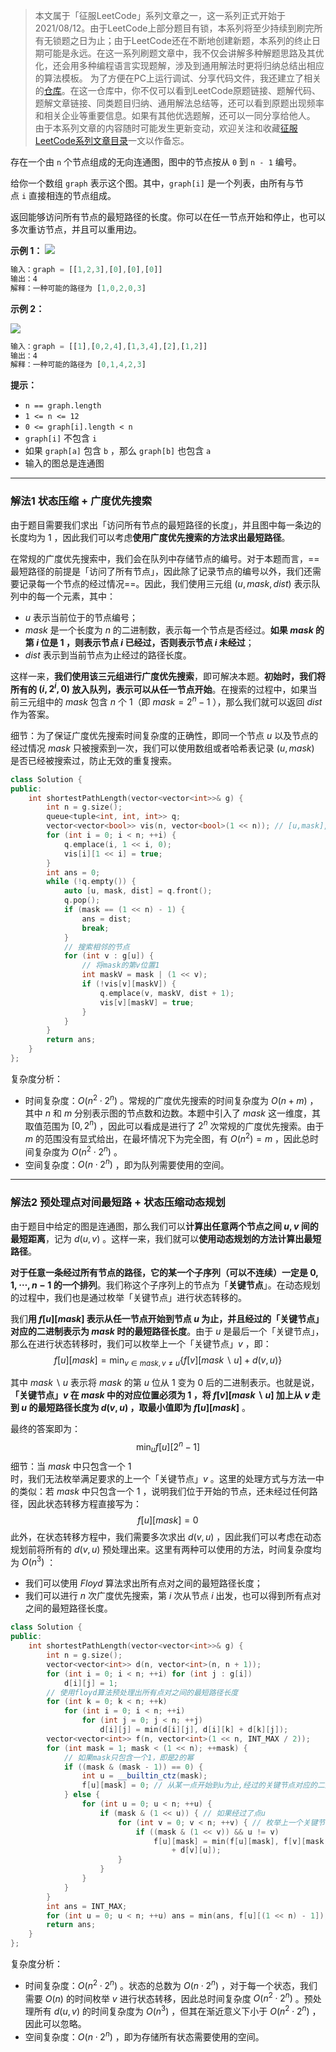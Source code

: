 > 本文属于「征服LeetCode」系列文章之一，这一系列正式开始于2021/08/12。由于LeetCode上部分题目有锁，本系列将至少持续到刷完所有无锁题之日为止；由于LeetCode还在不断地创建新题，本系列的终止日期可能是永远。在这一系列刷题文章中，我不仅会讲解多种解题思路及其优化，还会用多种编程语言实现题解，涉及到通用解法时更将归纳总结出相应的算法模板。
> <b></b>
> 为了方便在PC上运行调试、分享代码文件，我还建立了相关的[仓库](https://github.com/memcpy0/LeetCode-Conquest)。在这一仓库中，你不仅可以看到LeetCode原题链接、题解代码、题解文章链接、同类题目归纳、通用解法总结等，还可以看到原题出现频率和相关企业等重要信息。如果有其他优选题解，还可以一同分享给他人。
> <b></b>
> 由于本系列文章的内容随时可能发生更新变动，欢迎关注和收藏[征服LeetCode系列文章目录](https://memcpy0.blog.csdn.net/article/details/119656559)一文以作备忘。

存在一个由 `n` 个节点组成的无向连通图，图中的节点按从 `0` 到 `n - 1` 编号。

给你一个数组 `graph` 表示这个图。其中，`graph[i]` 是一个列表，由所有与节点 `i` 直接相连的节点组成。

返回能够访问所有节点的最短路径的长度。你可以在任一节点开始和停止，也可以多次重访节点，并且可以重用边。

**示例 1：**
![](https://assets.leetcode.com/uploads/2021/05/12/shortest1-graph.jpg)
```js
输入：graph = [[1,2,3],[0],[0],[0]]
输出：4
解释：一种可能的路径为 [1,0,2,0,3]
```
**示例 2：**

![](https://assets.leetcode.com/uploads/2021/05/12/shortest2-graph.jpg)
```js
输入：graph = [[1],[0,2,4],[1,3,4],[2],[1,2]]
输出：4
解释：一种可能的路径为 [0,1,4,2,3]
```
**提示：**
- `n == graph.length`
- `1 <= n <= 12`
- `0 <= graph[i].length < n`
- `graph[i]` 不包含 `i`
- 如果 `graph[a]` 包含 `b` ，那么 `graph[b]` 也包含 `a`
- 输入的图总是连通图

---
### 解法1 状态压缩 + 广度优先搜索
由于题目需要我们求出「访问所有节点的最短路径的长度」，并且图中每一条边的长度均为 $1$ ，因此我们可以考虑**使用广度优先搜索的方法求出最短路径**。

在常规的广度优先搜索中，我们会在队列中存储节点的编号。对于本题而言，==最短路径的前提是「访问了所有节点」，因此除了记录节点的编号以外，我们还需要记录每一个节点的经过情况==。因此，我们使用三元组 $(u, mask,dist)$ 表示队列中的每一个元素，其中：
- $u$ 表示当前位于的节点编号；
- $mask$ 是一个长度为 $n$ 的二进制数，表示每一个节点是否经过。**如果 $mask$ 的第 $i$ 位是 $1$ ，则表示节点 $i$ 已经过，否则表示节点 $i$ 未经过**；
- $dist$ 表示到当前节点为止经过的路径长度。

这样一来，**我们使用该三元组进行广度优先搜索**，即可解决本题。**初始时，我们将所有的 $(i,2^i,0)$ 放入队列，表示可以从任一节点开始**。在搜索的过程中，如果当前三元组中的 $mask$ 包含 $n$ 个 $1$（即  $\textit{mask} = 2^n - 1$ ），那么我们就可以返回 $dist$ 作为答案。

细节：为了保证广度优先搜索时间复杂度的正确性，即同一个节点 $u$ 以及节点的经过情况 $mask$ 只被搜索到一次，我们可以使用数组或者哈希表记录 $(u,mask)$ 是否已经被搜索过，防止无效的重复搜索。
```cpp
class Solution {
public:
    int shortestPathLength(vector<vector<int>>& g) {
        int n = g.size();
        queue<tuple<int, int, int>> q;
        vector<vector<bool>> vis(n, vector<bool>(1 << n)); // [u,mask],避免重复遍历
        for (int i = 0; i < n; ++i) {
            q.emplace(i, 1 << i, 0);
            vis[i][1 << i] = true;
        }
        int ans = 0;
        while (!q.empty()) {
            auto [u, mask, dist] = q.front();
            q.pop();
            if (mask == (1 << n) - 1) {
                ans = dist;
                break;
            }
            // 搜索相邻的节点
            for (int v : g[u]) {
                // 将mask的第v位置1
                int maskV = mask | (1 << v);
                if (!vis[v][maskV]) {
                    q.emplace(v, maskV, dist + 1);
                    vis[v][maskV] = true;
                }
            }
        }
        return ans;
    }
};
```
复杂度分析：
- 时间复杂度：$O(n^2 \cdot 2^n)$ 。常规的广度优先搜索的时间复杂度为 $O(n+m)$ ，其中 $n$ 和 $m$ 分别表示图的节点数和边数。本题中引入了 $mask$ 这一维度，其取值范围为 $[0, 2^n)$ ，因此可以看成是进行了 $2^n$ 次常规的广度优先搜索。由于 $m$ 的范围没有显式给出，在最坏情况下为完全图，有 $O(n^2)=m$ ，因此总时间复杂度为 $O(n^2 \cdot 2^n)$ 。
- 空间复杂度：$O(n \cdot 2^n)$ ，即为队列需要使用的空间。

---
### 解法2 预处理点对间最短路 + 状态压缩动态规划
由于题目中给定的图是连通图，那么我们可以**计算出任意两个节点之间 $u, v$ 间的最短距离**，记为 $d(u,v)$ 。这样一来，我们就可以**使用动态规划的方法计算出最短路径**。

**对于任意一条经过所有节点的路径，它的某一个子序列（可以不连续）一定是 $0, 1, \cdots, n - 1$ 的一个排列**。我们称这个子序列上的节点为「**关键节点**」。在动态规划的过程中，我们也是通过枚举「关键节点」进行状态转移的。

我们**用 $f[u][\textit{mask}]$ 表示从任一节点开始到节点 $u$ 为止，并且经过的「关键节点」对应的二进制表示为 $mask$ 时的最短路径长度**。由于 $u$ 是最后一个「关键节点」，那么在进行状态转移时，我们可以枚举上一个「关键节点」$v$ ，即：
$$f[u][\textit{mask}] = \min_{v \in \textit{mask}, v \neq u} \big\{ f[v][\textit{mask}\backslash u] + d(v, u) \big\}$$

其中 $\textit{mask} \backslash u$ 表示将 $mask$ 的第 $u$ 位从 $1$ 变为 $0$ 后的二进制表示。也就是说，**「关键节点」$v$ 在 $mask$ 中的对应位置必须为 $1$ ，将 $f[v][\textit{mask} \backslash u]$ 加上从 $v$ 走到 $u$ 的最短路径长度为 $d(v,u)$ ，取最小值即为 $f[u][mask]$** 。

最终的答案即为：$$\min_u f[u][2^n - 1]$$
细节：当 $mask$ 中只包含一个 $1$ 时，我们无法枚举满足要求的上一个「关键节点」$v$ 。这里的处理方式与方法一中的类似：若 $mask$ 中只包含一个 $1$ ，说明我们位于开始的节点，还未经过任何路径，因此状态转移方程直接写为：
$$f[u][mask]=0$$
此外，在状态转移方程中，我们需要多次求出 $d(v, u)$ ，因此我们可以考虑在动态规划前将所有的 $d(v,u)$ 预处理出来。这里有两种可以使用的方法，时间复杂度均为 $O(n^3)$ ：
- 我们可以使用 $Floyd$ 算法求出所有点对之间的最短路径长度；
- 我们可以进行 $n$ 次广度优先搜索，第 $i$ 次从节点 $i$ 出发，也可以得到所有点对之间的最短路径长度。
```cpp
class Solution {
public:
    int shortestPathLength(vector<vector<int>>& g) {
        int n = g.size();
        vector<vector<int>> d(n, vector<int>(n, n + 1));
        for (int i = 0; i < n; ++i) for (int j : g[i]) 
            d[i][j] = 1;
        // 使用floyd算法预处理出所有点对之间的最短路径长度
        for (int k = 0; k < n; ++k)
            for (int i = 0; i < n; ++i)
                for (int j = 0; j < n; ++j)
                    d[i][j] = min(d[i][j], d[i][k] + d[k][j]);
        vector<vector<int>> f(n, vector<int>(1 << n, INT_MAX / 2));
        for (int mask = 1; mask < (1 << n); ++mask) {
            // 如果mask只包含一个1，即是2的幂
            if ((mask & (mask - 1)) == 0) {
                int u = __builtin_ctz(mask);
                f[u][mask] = 0; // 从某一点开始到u为止,经过的关键节点对应的二进制表示为mask时的最短路径长度
            } else {
                for (int u = 0; u < n; ++u) {
                    if (mask & (1 << u)) { // 如果经过了点u
                        for (int v = 0; v < n; ++v) { // 枚举上一个关键节点
                            if ((mask & (1 << v)) && u != v)
                                f[u][mask] = min(f[u][mask], f[v][mask ^ (1 << u)] 
                                    + d[v][u]);
                        }
                    }
                }
            }
        }
        int ans = INT_MAX;
        for (int u = 0; u < n; ++u) ans = min(ans, f[u][(1 << n) - 1]);
        return ans;
    }
};
```
复杂度分析：
- 时间复杂度：$O(n^2 \cdot 2^n)$ 。状态的总数为 $O(n \cdot 2^n)$ ，对于每一个状态，我们需要 $O(n)$ 的时间枚举 $v$ 进行状态转移，因此总时间复杂度 $O(n^2 \cdot 2^n)$ 。预处理所有 $d(u, v)$ 的时间复杂度为 $O(n^3)$ ，但其在渐近意义下小于 $O(n^2 \cdot 2^n)$ ，因此可以忽略。
- 空间复杂度：$O(n \cdot 2^n)$ ，即为存储所有状态需要使用的空间。